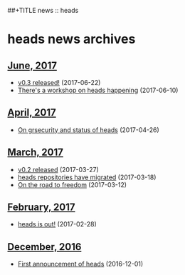 ##+TITLE news :: heads

heads news archives
===================

## [June, 2017](2017/06/index.html)

* [v0.3 released!](2017/06/release-03.html) (2017-06-22)
* [There's a workshop on heads happening](2017/06/rmll2017.html) (2017-06-10)

## [April, 2017](2017/04/index.html)

* [On grsecurity and status of heads](2017/04/on-grsec.html) (2017-04-26)

## [March, 2017](2017/03/index.html)

* [v0.2 released](2017/03/release-02.html) (2017-03-27)
* [heads repositories have migrated](2017/03/repo-migration.html) (2017-03-18)
* [On the road to freedom](2017/03/on-the-road-to-freedom.html) (2017-03-12)

## [February, 2017](2017/02/index.html)

* [heads is out!](2017/02/heads-is-out.html) (2017-02-28)

## [December, 2016](2016/12/index.html)

* [First announcement of heads](2016/12/heads-announcement.html) (2016-12-01)

